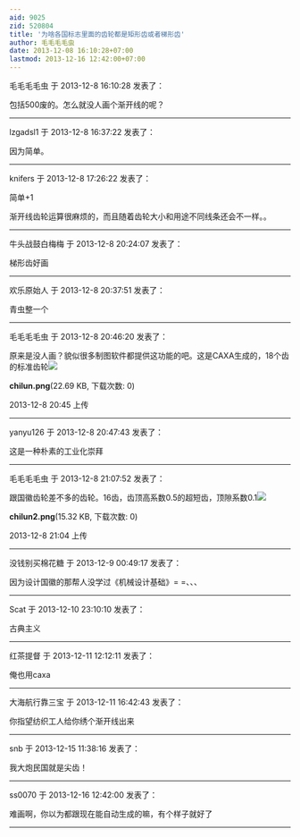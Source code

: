 ```yaml
---
aid: 9025
zid: 520804
title: '为啥各国标志里面的齿轮都是矩形齿或者梯形齿'
author: 毛毛毛毛虫
date: 2013-12-08 16:10:28+07:00
lastmod: 2013-12-16 12:42:00+07:00
---
```


毛毛毛毛虫 于 2013-12-8 16:10:28 发表了：

包括500废的。怎么就没人画个渐开线的呢？

---------

lzgadsl1 于 2013-12-8 16:37:22 发表了：

因为简单。

---------

knifers 于 2013-12-8 17:26:22 发表了：

简单+1

渐开线齿轮运算很麻烦的，而且随着齿轮大小和用途不同线条还会不一样。。

---------

牛头战鼓白梅梅 于 2013-12-8 20:24:07 发表了：

梯形齿好画

---------

欢乐原始人 于 2013-12-8 20:37:51 发表了：

青虫整一个

---------

毛毛毛毛虫 于 2013-12-8 20:46:20 发表了：

原来是没人画？貌似很多制图软件都提供这功能的吧。这是CAXA生成的，18个齿的标准齿轮![](https://cdn.jsdelivr.net/gh/lzjluzijie/beichao@main/static/img/204538zhiuxdc3inv3ypzc.png)



**chilun.png**(22.69 KB, 下载次数: 0)



2013-12-8 20:45 上传

---------

yanyu126 于 2013-12-8 20:47:43 发表了：

这是一种朴素的工业化崇拜

---------

毛毛毛毛虫 于 2013-12-8 21:07:52 发表了：

跟国徽齿轮差不多的齿轮。16齿，齿顶高系数0.5的超短齿，顶隙系数0.1![](https://cdn.jsdelivr.net/gh/lzjluzijie/beichao@main/static/img/210432wk6fqxqqz6qqszhd.png)



**chilun2.png**(15.32 KB, 下载次数: 0)



2013-12-8 21:04 上传

---------

没钱别买棉花糖 于 2013-12-9 00:49:17 发表了：

因为设计国徽的那帮人没学过《机械设计基础》= =、、、

---------

Scat 于 2013-12-10 23:10:10 发表了：

古典主义

---------

红茶提督 于 2013-12-11 12:12:11 发表了：

俺也用caxa

---------

大海航行靠三宝 于 2013-12-11 16:42:43 发表了：

你指望纺织工人给你绣个渐开线出来

---------

snb 于 2013-12-15 11:38:16 发表了：

我大炮民国就是尖齿！

---------

ss0070 于 2013-12-16 12:42:00 发表了：

难画啊，你以为都跟现在能自动生成的嘛，有个样子就好了

---------

